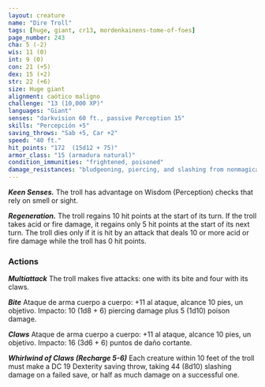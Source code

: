 ```yaml
---
layout: creature
name: "Dire Troll"
tags: [huge, giant, cr13, mordenkainens-tome-of-foes]
page_number: 243
cha: 5 (-2)
wis: 11 (0)
int: 9 (0)
con: 21 (+5)
dex: 15 (+2)
str: 22 (+6)
size: Huge giant
alignment: caótico maligno
challenge: "13 (10,000 XP)"
languages: "Giant"
senses: "darkvision 60 ft., passive Perception 15"
skills: "Percepción +5"
saving_throws: "Sab +5, Car +2"
speed: "40 ft."
hit_points: "172  (15d12 + 75)"
armor_class: "15 (armadura natural)"
condition_immunities: "frightened, poisoned"
damage_resistances: "bludgeoning, piercing, and slashing from nonmagical attacks"
---
```


***Keen Senses.*** The troll has advantage on Wisdom (Perception) checks that rely on smell or sight.

***Regeneration.*** The troll regains 10 hit points at the start of its turn. If the troll takes acid or fire damage, it regains only 5 hit points at the start of its next turn. The troll dies only if it is hit by an attack that deals 10 or more acid or fire damage while the troll has 0 hit points.

### Actions

***Multiattack*** The troll makes five attacks: one with its bite and four with its claws.

***Bite*** Ataque de arma cuerpo a cuerpo: +11 al ataque, alcance 10 pies, un objetivo. Impacto: 10 (1d8 + 6) piercing damage plus 5 (1d10) poison damage.

***Claws*** Ataque de arma cuerpo a cuerpo: +11 al ataque, alcance 10 pies, un objetivo. Impacto: 16 (3d6 + 6) puntos de daño cortante.

***Whirlwind of Claws (Recharge 5-6)*** Each creature within 10 feet of the troll must make a DC 19 Dexterity saving throw, taking 44 (8d10) slashing damage on a failed save, or half as much damage on a successful one.